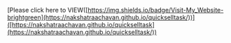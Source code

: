 [Please click  here to VIEW([https://img.shields.io/badge/Visit-My_Website-brightgreen](https://nakshatraachavan.github.io/quickselltask/))]([https://nakshatraachavan.github.io/quickselltask](https://nakshatraachavan.github.io/quickselltask/))

